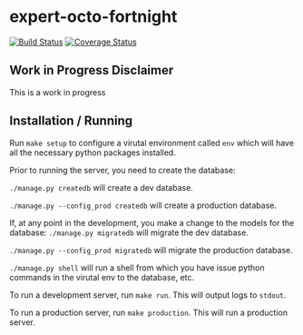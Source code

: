 # expert-octo-fortnight

[![Build Status](https://travis-ci.org/roddajohn/expert-octo-fortnight.svg?branch=master)](https://travis-ci.org/roddajohn/expert-octo-fortnight)
[![Coverage Status](https://coveralls.io/repos/github/roddajohn/expert-octo-fortnight/badge.svg?branch=master)](https://coveralls.io/github/roddajohn/expert-octo-fortnight?branch=master)

## Work in Progress Disclaimer

<disclaimer>This is a work in progress</disclaimer>

## Installation / Running
Run `make setup` to configure a virutal environment called `env` which will have all the necessary python packages installed.

Prior to running the server, you need to create the database:

`./manage.py createdb` will create a dev database.

`./manage.py --config_prod createdb` will create a production database.


If, at any point in the development, you make a change to the models for the database:
`./manage.py migratedb` will migrate the dev database.

`./manage.py --config_prod migratedb` will migrate the production database.


`./manage.py shell` will run a shell from which you have issue python commands in the virutal env to the database, etc.

To run a development server, run `make run`.  This will output logs to `stdout`.

To run a production server, run `make production`.  This will run a production server.
